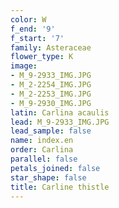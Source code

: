 ```yaml
---
color: W
f_end: '9'
f_start: '7'
family: Asteraceae
flower_type: K
image:
- M_9-2933_IMG.JPG
- M_2-2254_IMG.JPG
- M_2-2253_IMG.JPG
- M_9-2930_IMG.JPG
latin: Carlina acaulis
lead: M_9-2933_IMG.JPG
lead_sample: false
name: index.en
order: Carlina
parallel: false
petals_joined: false
star_shape: false
title: Carline thistle
---
```

